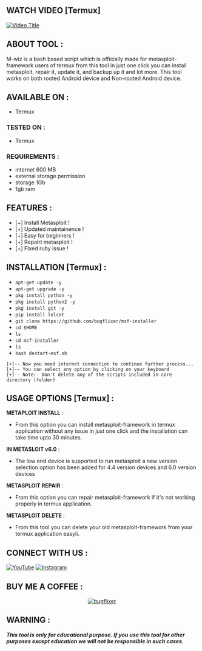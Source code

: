 ## WATCH VIDEO [Termux]

[![Video Title](https://img.youtube.com/vi/cPSbIjSGZsM/0.jpg)](https://youtu.be/cPSbIjSGZsM)




## ABOUT TOOL :

M-wiz is a bash based script which is officially made for metasploit-framework users of termux from this tool in just one click you can install metasploit, repair it, update it, and backup up it and lot more. This tool works on both rooted Android device and Non-rooted Android device.

## AVAILABLE ON :

* Termux

### TESTED ON :

* Termux

### REQUIREMENTS :
* internet 600 MB
* external storage permission
* storage 1Gb
* 1gb ram

## FEATURES :
* [+] Install Metasploit !
* [+] Updated maintainence !
* [+] Easy for beginners !
* [+] Repairt metasploit !
* [+] FIxed ruby issue !

## INSTALLATION [Termux] :

* `apt-get update -y`
* `apt-get upgrade -y`
* `pkg install python -y`
* `pkg install python2 -y`
* `pkg install git -y`
* `pip install lolcat`
* `git clone https://github.com/bugflixer/msf-installer`
* `cd $HOME`
* `ls`
* `cd msf-installer`
* `ls`
* `bash destart-msf.sh`
```
[+]-- Now you need internet connection to continue further process...
[+]-- You can select any option by clicking on your keyboard
[+]-- Note:- Don't delete any of the scripts included in core directory (folder)
```
## USAGE OPTIONS [Termux] :

__METAPLOIT INSTALL__ :
- From this option you can install metasploit-framework in termux application without any issue in just one click and the installation can take time upto 30 minutes.

__IN METASLOIT v6.0__ :
- The low end device is supported to run metasploit a new version selection option has been added for 4.4 version devices and 6.0 version devices

__METASPLOIT REPAIR__ :
- From this option you can repair metasploit-framework if it's not working properly in termux application.

__METASPLOIT DELETE__ :
- From this tool you can delete your old metasploit-framework from your termux application easyli.

## CONNECT WITH US :

<a href="https://rb.gy/p3idf"><img title="YouTube" src="https://img.shields.io/badge/YouTube-Noob Hackers-red?style=for-the-badge&logo=Youtube"></a>
<a href="https://rb.gy/eos8t"><img title="Instagram" src="https://img.shields.io/badge/Instagram-Noob Hackers-red?style=for-the-badge&logo=Instagram"></a>
## BUY ME A COFFEE :

<p align="center">
<a href="https://rebrand.ly/BuyCoffee"><img title="bugflixer" src="https://t.me/@bugflixerr"></a>
</p>

## WARNING : 
***This tool is only for educational purpose. If you use this tool for other purposes except education we will not be responsible in such cases.***
